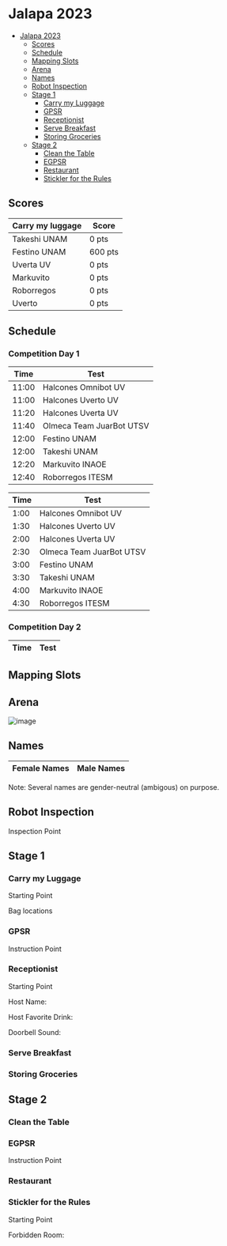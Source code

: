 # Jalapa 2023

- [Jalapa 2023](#Jalapa-2023)
  * [Scores](#scores)
  * [Schedule](#schedule)
  * [Mapping Slots](#mapping-slots)
  * [Arena](#arena)
  * [Names](#names)
  * [Robot Inspection](#robot-inspection)
  * [Stage 1](#stage-1)
    + [Carry my Luggage](#carry-my-luggage)
    + [GPSR](#gpsr)
    + [Receptionist](#receptionist)
    + [Serve Breakfast](#serve-breakfast)
    + [Storing Groceries](#storing-groceries)
  * [Stage 2](#stage-2)
    + [Clean the Table](#clean-the-table)
    + [EGPSR](#egpsr)
    + [Restaurant](#find-my-disk)
    + [Stickler for the Rules](#stickler-for-the-rules)

## Scores

|Carry my luggage|Score|
| ------------- | ------------- |
| Takeshi UNAM | 0 pts |
| Festino UNAM | 600 pts |
| Uverta UV | 0 pts |
| Markuvito| 0 pts |
| Roborregos| 0 pts |
| Uverto| 0 pts |




## Schedule
### Competition Day 1


|Time|Test|
| ------------- | ------------- |
| 11:00 | Halcones Omnibot UV |
| 11:00 | Halcones Uverto UV |
| 11:20 | Halcones Uverta UV |
| 11:40 | Olmeca Team JuarBot UTSV |
| 12:00 | Festino UNAM |
| 12:00 | Takeshi UNAM |
| 12:20 | Markuvito INAOE |
| 12:40 | Roborregos ITESM |





|Time|Test|
| ------------- | ------------- |
| 1:00 | Halcones Omnibot UV |
| 1:30 | Halcones Uverto UV |
| 2:00 | Halcones Uverta UV |
| 2:30 | Olmeca Team JuarBot UTSV |
| 3:00 | Festino UNAM |
| 3:30 | Takeshi UNAM |
| 4:00 | Markuvito INAOE |
| 4:30 | Roborregos ITESM |



### Competition Day 2
|Time|Test|
| ------------- | ------------- |

## Mapping Slots

## Arena
![image](https://user-images.githubusercontent.com/132082790/235209436-25a13e33-34a0-4fb0-ab4f-584a9b1ab989.png)


## Names
|Female Names|Male Names|
| ------------- | ------------- |


Note: Several names are gender-neutral (ambigous) on purpose.

## Robot Inspection
Inspection Point


## Stage 1
### Carry my Luggage
Starting Point


Bag locations




### GPSR
Instruction Point





### Receptionist
Starting Point

Host Name:

Host Favorite Drink:

Doorbell Sound:

### Serve Breakfast


### Storing Groceries


## Stage 2

### Clean the Table

### EGPSR
Instruction Point



### Restaurant

### Stickler for the Rules
Starting Point



Forbidden Room:
